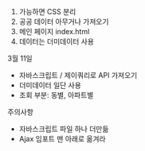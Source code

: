 1. 가능하면 CSS 분리
2. 공공 데이터 아무거나 가져오기 
3. 메인 페이지 index.html
4. 데이터는 더미데이터 사용



3월 11일

* 자바스크립트 / 제이쿼리로 API 가져오기
* 더미데이터 일단 사용
* 조회 부분: 동별, 아파트별





주의사항

* 자바스크립트 파일 하나 더만듦
* Ajax 임포트 맨 아래로 옮겨라 